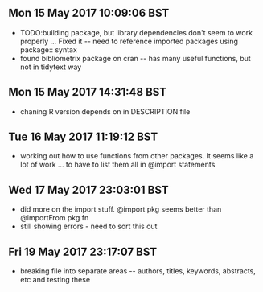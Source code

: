 
## Mon 15 May 2017 10:09:06 BST
- TODO:building package, but library dependencies don't seem to work properly ... Fixed it -- need to reference imported packages using package:: syntax
- found bibliometrix package on cran -- has many useful functions, but not in tidytext way

## Mon 15 May 2017 14:31:48 BST
-  chaning R version depends on in DESCRIPTION file

## Tue 16 May 2017 11:19:12 BST
- working out how to use functions from other packages. It seems like a lot of work ... to have to list them all in @import statements 

## Wed 17 May 2017 23:03:01 BST
- did more on the import stuff. @import pkg seems better than @importFrom pkg fn
- still showing errors - need to sort this out

## Fri 19 May 2017 23:17:07 BST
- breaking file into separate areas -- authors, titles, keywords, abstracts, etc and testing these

